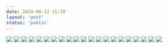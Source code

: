 ```yaml
---
date: 2020-08-12 15:10
layout: 'post'
status: 'public'
---
```


![](https://pan.vernallove.com/%E8%81%94%E9%80%9A%E5%A5%97%E9%A4%90%E4%B8%80%E8%A7%88%E8%A1%A8/%E4%B8%AD%E5%9B%BD%E8%81%94%E9%80%9A%E5%9C%A8%E5%94%AE%E5%A5%97%E9%A4%90%E8%B5%84%E8%B4%B9%E6%B8%85%E5%8D%95%EF%BC%88%E4%BA%92%E8%81%94%E7%BD%91%E5%A5%97%E9%A4%90%EF%BC%89/%E4%B8%AD%E5%9B%BD%E8%81%94%E9%80%9A%E5%9C%A8%E5%94%AE%E5%A5%97%E9%A4%90%E8%B5%84%E8%B4%B9%E6%B8%85%E5%8D%95%EF%BC%88%E4%BA%92%E8%81%94%E7%BD%91%E5%A5%97%E9%A4%90%EF%BC%89_%E9%A1%B5%E9%9D%A2_01.jpg)
![](https://pan.vernallove.com/%E8%81%94%E9%80%9A%E5%A5%97%E9%A4%90%E4%B8%80%E8%A7%88%E8%A1%A8/%E4%B8%AD%E5%9B%BD%E8%81%94%E9%80%9A%E5%9C%A8%E5%94%AE%E5%A5%97%E9%A4%90%E8%B5%84%E8%B4%B9%E6%B8%85%E5%8D%95%EF%BC%88%E4%BA%92%E8%81%94%E7%BD%91%E5%A5%97%E9%A4%90%EF%BC%89/%E4%B8%AD%E5%9B%BD%E8%81%94%E9%80%9A%E5%9C%A8%E5%94%AE%E5%A5%97%E9%A4%90%E8%B5%84%E8%B4%B9%E6%B8%85%E5%8D%95%EF%BC%88%E4%BA%92%E8%81%94%E7%BD%91%E5%A5%97%E9%A4%90%EF%BC%89_%E9%A1%B5%E9%9D%A2_02.jpg)
![](https://pan.vernallove.com/%E8%81%94%E9%80%9A%E5%A5%97%E9%A4%90%E4%B8%80%E8%A7%88%E8%A1%A8/%E4%B8%AD%E5%9B%BD%E8%81%94%E9%80%9A%E5%9C%A8%E5%94%AE%E5%A5%97%E9%A4%90%E8%B5%84%E8%B4%B9%E6%B8%85%E5%8D%95%EF%BC%88%E4%BA%92%E8%81%94%E7%BD%91%E5%A5%97%E9%A4%90%EF%BC%89/%E4%B8%AD%E5%9B%BD%E8%81%94%E9%80%9A%E5%9C%A8%E5%94%AE%E5%A5%97%E9%A4%90%E8%B5%84%E8%B4%B9%E6%B8%85%E5%8D%95%EF%BC%88%E4%BA%92%E8%81%94%E7%BD%91%E5%A5%97%E9%A4%90%EF%BC%89_%E9%A1%B5%E9%9D%A2_03.jpg)
![](https://pan.vernallove.com/%E8%81%94%E9%80%9A%E5%A5%97%E9%A4%90%E4%B8%80%E8%A7%88%E8%A1%A8/%E4%B8%AD%E5%9B%BD%E8%81%94%E9%80%9A%E5%9C%A8%E5%94%AE%E5%A5%97%E9%A4%90%E8%B5%84%E8%B4%B9%E6%B8%85%E5%8D%95%EF%BC%88%E4%BA%92%E8%81%94%E7%BD%91%E5%A5%97%E9%A4%90%EF%BC%89/%E4%B8%AD%E5%9B%BD%E8%81%94%E9%80%9A%E5%9C%A8%E5%94%AE%E5%A5%97%E9%A4%90%E8%B5%84%E8%B4%B9%E6%B8%85%E5%8D%95%EF%BC%88%E4%BA%92%E8%81%94%E7%BD%91%E5%A5%97%E9%A4%90%EF%BC%89_%E9%A1%B5%E9%9D%A2_04.jpg)
![](https://pan.vernallove.com/%E8%81%94%E9%80%9A%E5%A5%97%E9%A4%90%E4%B8%80%E8%A7%88%E8%A1%A8/%E4%B8%AD%E5%9B%BD%E8%81%94%E9%80%9A%E5%9C%A8%E5%94%AE%E5%A5%97%E9%A4%90%E8%B5%84%E8%B4%B9%E6%B8%85%E5%8D%95%EF%BC%88%E4%BA%92%E8%81%94%E7%BD%91%E5%A5%97%E9%A4%90%EF%BC%89/%E4%B8%AD%E5%9B%BD%E8%81%94%E9%80%9A%E5%9C%A8%E5%94%AE%E5%A5%97%E9%A4%90%E8%B5%84%E8%B4%B9%E6%B8%85%E5%8D%95%EF%BC%88%E4%BA%92%E8%81%94%E7%BD%91%E5%A5%97%E9%A4%90%EF%BC%89_%E9%A1%B5%E9%9D%A2_05.jpg)
![](https://pan.vernallove.com/%E8%81%94%E9%80%9A%E5%A5%97%E9%A4%90%E4%B8%80%E8%A7%88%E8%A1%A8/%E4%B8%AD%E5%9B%BD%E8%81%94%E9%80%9A%E5%9C%A8%E5%94%AE%E5%A5%97%E9%A4%90%E8%B5%84%E8%B4%B9%E6%B8%85%E5%8D%95%EF%BC%88%E4%BA%92%E8%81%94%E7%BD%91%E5%A5%97%E9%A4%90%EF%BC%89/%E4%B8%AD%E5%9B%BD%E8%81%94%E9%80%9A%E5%9C%A8%E5%94%AE%E5%A5%97%E9%A4%90%E8%B5%84%E8%B4%B9%E6%B8%85%E5%8D%95%EF%BC%88%E4%BA%92%E8%81%94%E7%BD%91%E5%A5%97%E9%A4%90%EF%BC%89_%E9%A1%B5%E9%9D%A2_06.jpg)
![](https://pan.vernallove.com/%E8%81%94%E9%80%9A%E5%A5%97%E9%A4%90%E4%B8%80%E8%A7%88%E8%A1%A8/%E4%B8%AD%E5%9B%BD%E8%81%94%E9%80%9A%E5%9C%A8%E5%94%AE%E5%A5%97%E9%A4%90%E8%B5%84%E8%B4%B9%E6%B8%85%E5%8D%95%EF%BC%88%E4%BA%92%E8%81%94%E7%BD%91%E5%A5%97%E9%A4%90%EF%BC%89/%E4%B8%AD%E5%9B%BD%E8%81%94%E9%80%9A%E5%9C%A8%E5%94%AE%E5%A5%97%E9%A4%90%E8%B5%84%E8%B4%B9%E6%B8%85%E5%8D%95%EF%BC%88%E4%BA%92%E8%81%94%E7%BD%91%E5%A5%97%E9%A4%90%EF%BC%89_%E9%A1%B5%E9%9D%A2_07.jpg)
![](https://pan.vernallove.com/%E8%81%94%E9%80%9A%E5%A5%97%E9%A4%90%E4%B8%80%E8%A7%88%E8%A1%A8/%E4%B8%AD%E5%9B%BD%E8%81%94%E9%80%9A%E5%9C%A8%E5%94%AE%E5%A5%97%E9%A4%90%E8%B5%84%E8%B4%B9%E6%B8%85%E5%8D%95%EF%BC%88%E4%BA%92%E8%81%94%E7%BD%91%E5%A5%97%E9%A4%90%EF%BC%89/%E4%B8%AD%E5%9B%BD%E8%81%94%E9%80%9A%E5%9C%A8%E5%94%AE%E5%A5%97%E9%A4%90%E8%B5%84%E8%B4%B9%E6%B8%85%E5%8D%95%EF%BC%88%E4%BA%92%E8%81%94%E7%BD%91%E5%A5%97%E9%A4%90%EF%BC%89_%E9%A1%B5%E9%9D%A2_08.jpg)
![](https://pan.vernallove.com/%E8%81%94%E9%80%9A%E5%A5%97%E9%A4%90%E4%B8%80%E8%A7%88%E8%A1%A8/%E4%B8%AD%E5%9B%BD%E8%81%94%E9%80%9A%E5%9C%A8%E5%94%AE%E5%A5%97%E9%A4%90%E8%B5%84%E8%B4%B9%E6%B8%85%E5%8D%95%EF%BC%88%E4%BA%92%E8%81%94%E7%BD%91%E5%A5%97%E9%A4%90%EF%BC%89/%E4%B8%AD%E5%9B%BD%E8%81%94%E9%80%9A%E5%9C%A8%E5%94%AE%E5%A5%97%E9%A4%90%E8%B5%84%E8%B4%B9%E6%B8%85%E5%8D%95%EF%BC%88%E4%BA%92%E8%81%94%E7%BD%91%E5%A5%97%E9%A4%90%EF%BC%89_%E9%A1%B5%E9%9D%A2_09.jpg)
![](https://pan.vernallove.com/%E8%81%94%E9%80%9A%E5%A5%97%E9%A4%90%E4%B8%80%E8%A7%88%E8%A1%A8/%E4%B8%AD%E5%9B%BD%E8%81%94%E9%80%9A%E5%9C%A8%E5%94%AE%E5%A5%97%E9%A4%90%E8%B5%84%E8%B4%B9%E6%B8%85%E5%8D%95%EF%BC%88%E4%BA%92%E8%81%94%E7%BD%91%E5%A5%97%E9%A4%90%EF%BC%89/%E4%B8%AD%E5%9B%BD%E8%81%94%E9%80%9A%E5%9C%A8%E5%94%AE%E5%A5%97%E9%A4%90%E8%B5%84%E8%B4%B9%E6%B8%85%E5%8D%95%EF%BC%88%E4%BA%92%E8%81%94%E7%BD%91%E5%A5%97%E9%A4%90%EF%BC%89_%E9%A1%B5%E9%9D%A2_10.jpg)
![](https://pan.vernallove.com/%E8%81%94%E9%80%9A%E5%A5%97%E9%A4%90%E4%B8%80%E8%A7%88%E8%A1%A8/%E4%B8%AD%E5%9B%BD%E8%81%94%E9%80%9A%E5%9C%A8%E5%94%AE%E5%A5%97%E9%A4%90%E8%B5%84%E8%B4%B9%E6%B8%85%E5%8D%95%EF%BC%88%E4%BA%92%E8%81%94%E7%BD%91%E5%A5%97%E9%A4%90%EF%BC%89/%E4%B8%AD%E5%9B%BD%E8%81%94%E9%80%9A%E5%9C%A8%E5%94%AE%E5%A5%97%E9%A4%90%E8%B5%84%E8%B4%B9%E6%B8%85%E5%8D%95%EF%BC%88%E4%BA%92%E8%81%94%E7%BD%91%E5%A5%97%E9%A4%90%EF%BC%89_%E9%A1%B5%E9%9D%A2_11.jpg)
![](https://pan.vernallove.com/%E8%81%94%E9%80%9A%E5%A5%97%E9%A4%90%E4%B8%80%E8%A7%88%E8%A1%A8/%E4%B8%AD%E5%9B%BD%E8%81%94%E9%80%9A%E5%9C%A8%E5%94%AE%E5%A5%97%E9%A4%90%E8%B5%84%E8%B4%B9%E6%B8%85%E5%8D%95%EF%BC%88%E4%BA%92%E8%81%94%E7%BD%91%E5%A5%97%E9%A4%90%EF%BC%89/%E4%B8%AD%E5%9B%BD%E8%81%94%E9%80%9A%E5%9C%A8%E5%94%AE%E5%A5%97%E9%A4%90%E8%B5%84%E8%B4%B9%E6%B8%85%E5%8D%95%EF%BC%88%E4%BA%92%E8%81%94%E7%BD%91%E5%A5%97%E9%A4%90%EF%BC%89_%E9%A1%B5%E9%9D%A2_12.jpg)
![](https://pan.vernallove.com/%E8%81%94%E9%80%9A%E5%A5%97%E9%A4%90%E4%B8%80%E8%A7%88%E8%A1%A8/%E4%B8%AD%E5%9B%BD%E8%81%94%E9%80%9A%E5%9C%A8%E5%94%AE%E5%A5%97%E9%A4%90%E8%B5%84%E8%B4%B9%E6%B8%85%E5%8D%95%EF%BC%88%E4%BA%92%E8%81%94%E7%BD%91%E5%A5%97%E9%A4%90%EF%BC%89/%E4%B8%AD%E5%9B%BD%E8%81%94%E9%80%9A%E5%9C%A8%E5%94%AE%E5%A5%97%E9%A4%90%E8%B5%84%E8%B4%B9%E6%B8%85%E5%8D%95%EF%BC%88%E4%BA%92%E8%81%94%E7%BD%91%E5%A5%97%E9%A4%90%EF%BC%89_%E9%A1%B5%E9%9D%A2_13.jpg)
![](https://pan.vernallove.com/%E8%81%94%E9%80%9A%E5%A5%97%E9%A4%90%E4%B8%80%E8%A7%88%E8%A1%A8/%E4%B8%AD%E5%9B%BD%E8%81%94%E9%80%9A%E5%9C%A8%E5%94%AE%E5%A5%97%E9%A4%90%E8%B5%84%E8%B4%B9%E6%B8%85%E5%8D%95%EF%BC%88%E4%BA%92%E8%81%94%E7%BD%91%E5%A5%97%E9%A4%90%EF%BC%89/%E4%B8%AD%E5%9B%BD%E8%81%94%E9%80%9A%E5%9C%A8%E5%94%AE%E5%A5%97%E9%A4%90%E8%B5%84%E8%B4%B9%E6%B8%85%E5%8D%95%EF%BC%88%E4%BA%92%E8%81%94%E7%BD%91%E5%A5%97%E9%A4%90%EF%BC%89_%E9%A1%B5%E9%9D%A2_14.jpg)
![](https://pan.vernallove.com/%E8%81%94%E9%80%9A%E5%A5%97%E9%A4%90%E4%B8%80%E8%A7%88%E8%A1%A8/%E4%B8%AD%E5%9B%BD%E8%81%94%E9%80%9A%E5%9C%A8%E5%94%AE%E5%A5%97%E9%A4%90%E8%B5%84%E8%B4%B9%E6%B8%85%E5%8D%95%EF%BC%88%E4%BA%92%E8%81%94%E7%BD%91%E5%A5%97%E9%A4%90%EF%BC%89/%E4%B8%AD%E5%9B%BD%E8%81%94%E9%80%9A%E5%9C%A8%E5%94%AE%E5%A5%97%E9%A4%90%E8%B5%84%E8%B4%B9%E6%B8%85%E5%8D%95%EF%BC%88%E4%BA%92%E8%81%94%E7%BD%91%E5%A5%97%E9%A4%90%EF%BC%89_%E9%A1%B5%E9%9D%A2_15.jpg)
![](https://pan.vernallove.com/%E8%81%94%E9%80%9A%E5%A5%97%E9%A4%90%E4%B8%80%E8%A7%88%E8%A1%A8/%E4%B8%AD%E5%9B%BD%E8%81%94%E9%80%9A%E5%9C%A8%E5%94%AE%E5%A5%97%E9%A4%90%E8%B5%84%E8%B4%B9%E6%B8%85%E5%8D%95%EF%BC%88%E4%BA%92%E8%81%94%E7%BD%91%E5%A5%97%E9%A4%90%EF%BC%89/%E4%B8%AD%E5%9B%BD%E8%81%94%E9%80%9A%E5%9C%A8%E5%94%AE%E5%A5%97%E9%A4%90%E8%B5%84%E8%B4%B9%E6%B8%85%E5%8D%95%EF%BC%88%E4%BA%92%E8%81%94%E7%BD%91%E5%A5%97%E9%A4%90%EF%BC%89_%E9%A1%B5%E9%9D%A2_16.jpg)
![](https://pan.vernallove.com/%E8%81%94%E9%80%9A%E5%A5%97%E9%A4%90%E4%B8%80%E8%A7%88%E8%A1%A8/%E4%B8%AD%E5%9B%BD%E8%81%94%E9%80%9A%E5%9C%A8%E5%94%AE%E5%A5%97%E9%A4%90%E8%B5%84%E8%B4%B9%E6%B8%85%E5%8D%95%EF%BC%88%E4%BA%92%E8%81%94%E7%BD%91%E5%A5%97%E9%A4%90%EF%BC%89/%E4%B8%AD%E5%9B%BD%E8%81%94%E9%80%9A%E5%9C%A8%E5%94%AE%E5%A5%97%E9%A4%90%E8%B5%84%E8%B4%B9%E6%B8%85%E5%8D%95%EF%BC%88%E4%BA%92%E8%81%94%E7%BD%91%E5%A5%97%E9%A4%90%EF%BC%89_%E9%A1%B5%E9%9D%A2_17.jpg)
![](https://pan.vernallove.com/%E8%81%94%E9%80%9A%E5%A5%97%E9%A4%90%E4%B8%80%E8%A7%88%E8%A1%A8/%E4%B8%AD%E5%9B%BD%E8%81%94%E9%80%9A%E5%9C%A8%E5%94%AE%E5%A5%97%E9%A4%90%E8%B5%84%E8%B4%B9%E6%B8%85%E5%8D%95%EF%BC%88%E4%BA%92%E8%81%94%E7%BD%91%E5%A5%97%E9%A4%90%EF%BC%89/%E4%B8%AD%E5%9B%BD%E8%81%94%E9%80%9A%E5%9C%A8%E5%94%AE%E5%A5%97%E9%A4%90%E8%B5%84%E8%B4%B9%E6%B8%85%E5%8D%95%EF%BC%88%E4%BA%92%E8%81%94%E7%BD%91%E5%A5%97%E9%A4%90%EF%BC%89_%E9%A1%B5%E9%9D%A2_18.jpg)
![](https://pan.vernallove.com/%E8%81%94%E9%80%9A%E5%A5%97%E9%A4%90%E4%B8%80%E8%A7%88%E8%A1%A8/%E4%B8%AD%E5%9B%BD%E8%81%94%E9%80%9A%E5%9C%A8%E5%94%AE%E5%A5%97%E9%A4%90%E8%B5%84%E8%B4%B9%E6%B8%85%E5%8D%95%EF%BC%88%E4%BA%92%E8%81%94%E7%BD%91%E5%A5%97%E9%A4%90%EF%BC%89/%E4%B8%AD%E5%9B%BD%E8%81%94%E9%80%9A%E5%9C%A8%E5%94%AE%E5%A5%97%E9%A4%90%E8%B5%84%E8%B4%B9%E6%B8%85%E5%8D%95%EF%BC%88%E4%BA%92%E8%81%94%E7%BD%91%E5%A5%97%E9%A4%90%EF%BC%89_%E9%A1%B5%E9%9D%A2_19.jpg)
![](https://pan.vernallove.com/%E8%81%94%E9%80%9A%E5%A5%97%E9%A4%90%E4%B8%80%E8%A7%88%E8%A1%A8/%E4%B8%AD%E5%9B%BD%E8%81%94%E9%80%9A%E5%9C%A8%E5%94%AE%E5%A5%97%E9%A4%90%E8%B5%84%E8%B4%B9%E6%B8%85%E5%8D%95%EF%BC%88%E4%BA%92%E8%81%94%E7%BD%91%E5%A5%97%E9%A4%90%EF%BC%89/%E4%B8%AD%E5%9B%BD%E8%81%94%E9%80%9A%E5%9C%A8%E5%94%AE%E5%A5%97%E9%A4%90%E8%B5%84%E8%B4%B9%E6%B8%85%E5%8D%95%EF%BC%88%E4%BA%92%E8%81%94%E7%BD%91%E5%A5%97%E9%A4%90%EF%BC%89_%E9%A1%B5%E9%9D%A2_20.jpg)
![](https://pan.vernallove.com/%E8%81%94%E9%80%9A%E5%A5%97%E9%A4%90%E4%B8%80%E8%A7%88%E8%A1%A8/%E4%B8%AD%E5%9B%BD%E8%81%94%E9%80%9A%E5%9C%A8%E5%94%AE%E5%A5%97%E9%A4%90%E8%B5%84%E8%B4%B9%E6%B8%85%E5%8D%95%EF%BC%88%E4%BA%92%E8%81%94%E7%BD%91%E5%A5%97%E9%A4%90%EF%BC%89/%E4%B8%AD%E5%9B%BD%E8%81%94%E9%80%9A%E5%9C%A8%E5%94%AE%E5%A5%97%E9%A4%90%E8%B5%84%E8%B4%B9%E6%B8%85%E5%8D%95%EF%BC%88%E4%BA%92%E8%81%94%E7%BD%91%E5%A5%97%E9%A4%90%EF%BC%89_%E9%A1%B5%E9%9D%A2_21.jpg)